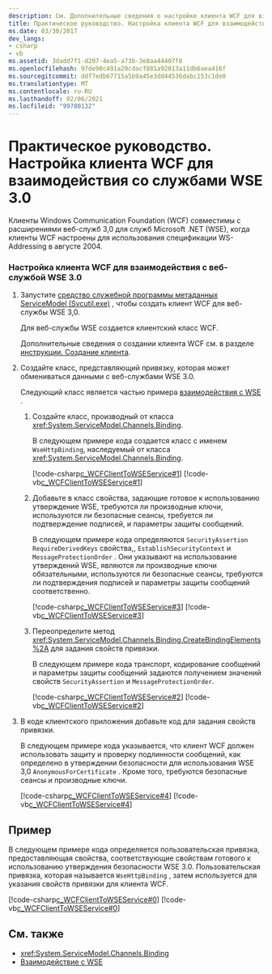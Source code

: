 ```yaml
---
description: См. Дополнительные сведения о настройке клиента WCF для взаимодействия со службами WSE 3.0.
title: Практическое руководство. Настройка клиента WCF для взаимодействия со службами WSE 3.0
ms.date: 03/30/2017
dev_langs:
- csharp
- vb
ms.assetid: 3dadd7f1-d207-4ea5-a73b-3e8aa44407f8
ms.openlocfilehash: 97de90c491a29cdacf881a92013a11db6aea416f
ms.sourcegitcommit: ddf7edb67715a5b9a45e3dd44536dabc153c1de0
ms.translationtype: MT
ms.contentlocale: ru-RU
ms.lasthandoff: 02/06/2021
ms.locfileid: "99780132"
---
```

# <a name="how-to-configure-a-wcf-client-to-interoperate-with-wse30-services"></a>Практическое руководство. Настройка клиента WCF для взаимодействия со службами WSE 3.0

Клиенты Windows Communication Foundation (WCF) совместимы с расширениями веб-служб 3,0 для служб Microsoft .NET (WSE), когда клиенты WCF настроены для использования спецификации WS-Addressing в августе 2004.  
  
### <a name="to-configure-a-wcf-client-to-interoperate-with-a-wse-30-web-service"></a>Настройка клиента WCF для взаимодействия с веб-службой WSE 3.0  
  
1. Запустите [средство служебной программы метаданных ServiceModel (Svcutil.exe)](../servicemodel-metadata-utility-tool-svcutil-exe.md) , чтобы создать клиент WCF для веб-службы WSE 3,0.  
  
     Для веб-службы WSE создается клиентский класс WCF.  
  
     Дополнительные сведения о создании клиента WCF см. в разделе [инструкции. Создание клиента](../how-to-create-a-wcf-client.md).  
  
2. Создайте класс, представляющий привязку, которая может обмениваться данными с веб-службами WSE 3.0.  
  
     Следующий класс является частью примера [взаимодействия с WSE](/previous-versions/dotnet/netframework-3.5/ms752257(v=vs.90)) .  
  
    1. Создайте класс, производный от класса <xref:System.ServiceModel.Channels.Binding>.  
  
         В следующем примере кода создается класс с именем `WseHttpBinding`, наследуемый от класса <xref:System.ServiceModel.Channels.Binding>.  
  
         [!code-csharp[c_WCFClientToWSEService#1](../../../../samples/snippets/csharp/VS_Snippets_CFX/c_wcfclienttowseservice/cs/wsehttpbinding.cs#1)]
         [!code-vb[c_WCFClientToWSEService#1](../../../../samples/snippets/visualbasic/VS_Snippets_CFX/c_wcfclienttowseservice/vb/wsehttpbinding.vb#1)]  
  
    2. Добавьте в класс свойства, задающие готовое к использованию утверждение WSE, требуются ли производные ключи, используются ли безопасные сеансы, требуется ли подтверждение подписей, и параметры защиты сообщений.  
  
         В следующем примере кода определяются `SecurityAssertion` `RequireDerivedKeys` свойства,, `EstablishSecurityContext` и `MessageProtectionOrder` . Они указывают на использование утверждений WSE, являются ли производные ключи обязательными, используются ли безопасные сеансы, требуются ли подтверждения подписей и параметры защиты сообщений соответственно.  
  
         [!code-csharp[c_WCFClientToWSEService#3](../../../../samples/snippets/csharp/VS_Snippets_CFX/c_wcfclienttowseservice/cs/wsehttpbinding.cs#3)]
         [!code-vb[c_WCFClientToWSEService#3](../../../../samples/snippets/visualbasic/VS_Snippets_CFX/c_wcfclienttowseservice/vb/wsehttpbinding.vb#3)]  
  
    3. Переопределите метод <xref:System.ServiceModel.Channels.Binding.CreateBindingElements%2A> для задания свойств привязки.  
  
         В следующем примере кода транспорт, кодирование сообщений и параметры защиты сообщений задаются получением значений свойств `SecurityAssertion` и `MessageProtectionOrder`.  
  
         [!code-csharp[c_WCFClientToWSEService#2](../../../../samples/snippets/csharp/VS_Snippets_CFX/c_wcfclienttowseservice/cs/wsehttpbinding.cs#2)]
         [!code-vb[c_WCFClientToWSEService#2](../../../../samples/snippets/visualbasic/VS_Snippets_CFX/c_wcfclienttowseservice/vb/wsehttpbinding.vb#2)]  
  
3. В коде клиентского приложения добавьте код для задания свойств привязки.  
  
     В следующем примере кода указывается, что клиент WCF должен использовать защиту и проверку подлинности сообщений, как определено в утверждении безопасности для использования WSE 3,0 `AnonymousForCertificate` . Кроме того, требуются безопасные сеансы и производные ключи.  
  
     [!code-csharp[c_WCFClientToWSEService#4](../../../../samples/snippets/csharp/VS_Snippets_CFX/c_wcfclienttowseservice/cs/client.cs#4)]
     [!code-vb[c_WCFClientToWSEService#4](../../../../samples/snippets/visualbasic/VS_Snippets_CFX/c_wcfclienttowseservice/vb/client.vb#4)]  
  
## <a name="example"></a>Пример  

 В следующем примере кода определяется пользовательская привязка, предоставляющая свойства, соответствующие свойствам готового к использованию утверждения безопасности WSE 3.0. Пользовательская привязка, которая называется `WseHttpBinding` , затем используется для указания свойств привязки для клиента WCF.  

[!code-csharp[c_WCFClientToWSEService#0](../../../../samples/snippets/csharp/VS_Snippets_CFX/c_wcfclienttowseservice/cs/client.cs#0)]
[!code-vb[c_WCFClientToWSEService#0](../../../../samples/snippets/visualbasic/VS_Snippets_CFX/c_wcfclienttowseservice/vb/client.vb#0)]  
  
## <a name="see-also"></a>См. также

- <xref:System.ServiceModel.Channels.Binding>
- [Взаимодействие с WSE](/previous-versions/dotnet/netframework-3.5/ms752257(v=vs.90))
